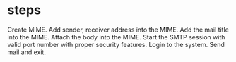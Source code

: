 # steps
Create MIME.
Add sender, receiver address into the MIME.
Add the mail title into the MIME.
Attach the body into the MIME.
Start the SMTP session with valid port number with proper security features.
Login to the system.
Send mail and exit.
